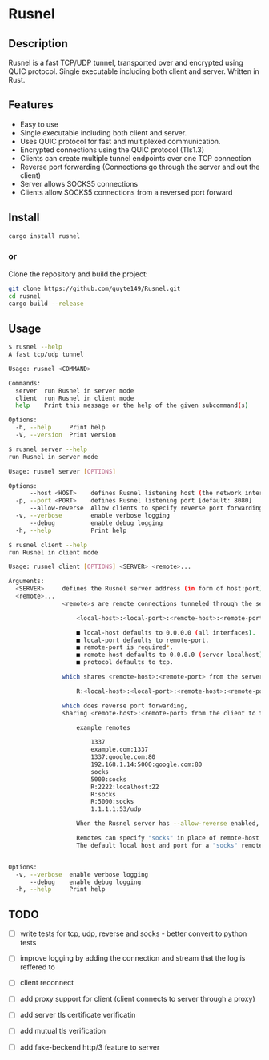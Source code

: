 # Rusnel

## Description
Rusnel is a fast TCP/UDP tunnel, transported over and encrypted using QUIC protocol. Single executable including both client and server. Written in Rust.


## Features
-   Easy to use
-   Single executable including both client and server.
-   Uses QUIC protocol for fast and multiplexed communication.
-   Encrypted connections using the QUIC protocol (Tls1.3)
-   Clients can create multiple tunnel endpoints over one TCP connection
-   Reverse port forwarding (Connections go through the server and out the client)
-   Server allows SOCKS5 connections
-   Clients allow SOCKS5 connections from a reversed port forward


## Install
```bash
cargo install rusnel
```

### or

Clone the repository and build the project:
```bash
git clone https://github.com/guyte149/Rusnel.git
cd rusnel
cargo build --release
```

## Usage
```bash
$ rusnel --help
A fast tcp/udp tunnel

Usage: rusnel <COMMAND>

Commands:
  server  run Rusnel in server mode
  client  run Rusnel in client mode
  help    Print this message or the help of the given subcommand(s)

Options:
  -h, --help     Print help
  -V, --version  Print version
```

```bash
$ rusnel server --help
run Rusnel in server mode

Usage: rusnel server [OPTIONS]

Options:
      --host <HOST>    defines Rusnel listening host (the network interface) [default: 0.0.0.0]
  -p, --port <PORT>    defines Rusnel listening port [default: 8080]
      --allow-reverse  Allow clients to specify reverse port forwarding remotes
  -v, --verbose        enable verbose logging
      --debug          enable debug logging
  -h, --help           Print help
```

```bash
$ rusnel client --help
run Rusnel in client mode

Usage: rusnel client [OPTIONS] <SERVER> <remote>...

Arguments:
  <SERVER>     defines the Rusnel server address (in form of host:port)
  <remote>...
               <remote>s are remote connections tunneled through the server, each which come in the form:

                   <local-host>:<local-port>:<remote-host>:<remote-port>/<protocol>

                   ■ local-host defaults to 0.0.0.0 (all interfaces).
                   ■ local-port defaults to remote-port.
                   ■ remote-port is required*.
                   ■ remote-host defaults to 0.0.0.0 (server localhost).
                   ■ protocol defaults to tcp.

               which shares <remote-host>:<remote-port> from the server to the client as <local-host>:<local-port>, or:

                   R:<local-host>:<local-port>:<remote-host>:<remote-port>/<protocol>

               which does reverse port forwarding,
               sharing <remote-host>:<remote-port> from the client to the server\'s <local-host>:<local-port>.

                   example remotes

                       1337
                       example.com:1337
                       1337:google.com:80
                       192.168.1.14:5000:google.com:80
                       socks
                       5000:socks
                       R:2222:localhost:22
                       R:socks
                       R:5000:socks
                       1.1.1.1:53/udp

                   When the Rusnel server has --allow-reverse enabled, remotes can be prefixed with R to denote that they are reversed.

                   Remotes can specify "socks" in place of remote-host and remote-port.
                   The default local host and port for a "socks" remote is 127.0.0.1:1080.


Options:
  -v, --verbose  enable verbose logging
      --debug    enable debug logging
  -h, --help     Print help
```

## TODO
- [ ] write tests for tcp, udp, reverse and socks - better convert to python tests
- [ ] improve logging by adding the connection and stream that the log is reffered to
- [ ] client reconnect
- [ ] add proxy support for client (client connects to server through a proxy)
- [ ] add server tls certificate verificatin
- [ ] add mutual tls verification
- [ ] add fake-beckend http/3 feature to server

